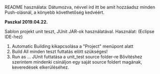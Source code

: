 README használata:
Dátumozva, névvel írd itt be amit hozzáadsz minden Push-olásnál, a könyebb követhetőség kedvéért. 

**Paszkal 2019.04.22.**

Sablon projekt unit teszt, JUnit JAR-ok használatával.
Használat: (Eclipse IDE-hez)
1. Automatic Building kikapcsolása a "Project" menüpont alatt
2. Build All minden teszt futtatás elött szükséges!
3. Run as ... JUnit futtatása a unit_test source folder-re
  Bővítéshez szerintem mindenki csináljon egy saját source foldert magának, keveredések elkerüléséhez. 
